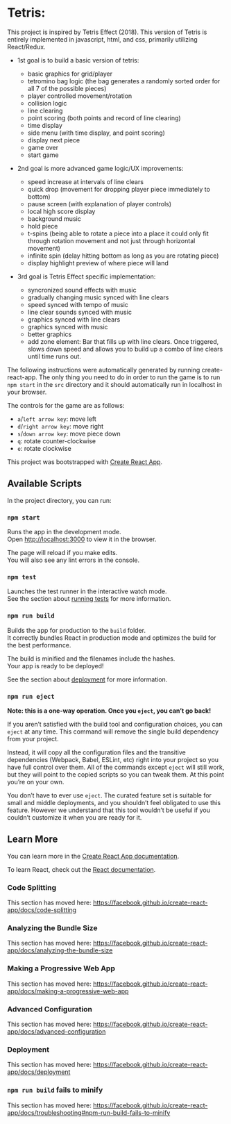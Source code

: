 
# Tetris:

This project is inspired by Tetris Effect (2018). This version of Tetris is entirely implemented in javascript, html, and css, primarily utilizing React/Redux.

- 1st goal is to build a basic version of tetris:
  - basic graphics for grid/player
  - tetromino bag logic (the bag generates a randomly sorted order for all 7 of the possible pieces)
  - player controlled movement/rotation
  - collision logic
  - line clearing
  - point scoring (both points and record of line clearing)
  - time display
  - side menu (with time display, and point scoring)
  - display next piece
  - game over
  - start game

- 2nd goal is more advanced game logic/UX improvements:
  - speed increase at intervals of line clears
  - quick drop (movement for dropping player piece immediately to bottom)
  - pause screen (with explanation of player controls)
  - local high score display
  - background music
  - hold piece
  - t-spins (being able to rotate a piece into a place it could only fit through rotation movement and not just through horizontal movement)
  - infinite spin (delay hitting bottom as long as you are rotating piece)
  - display highlight preview of where piece will land

- 3rd goal is Tetris Effect specific implementation:
  - syncronized sound effects with music
  - gradually changing music synced with line clears
  - speed synced with tempo of music
  - line clear sounds synced with music
  - graphics synced with line clears
  - graphics synced with music
  - better graphics
  - add zone element: Bar that fills up with line clears. Once triggered, slows down speed and allows you to build up a combo of line clears until time runs out.


The following instructions were automatically generated by running create-react-app. The only thing you need to do in order to run the game is to run `npm start` in the `src` directory and it should automatically run in localhost in your browser.

The controls for the game are as follows:
- `a`/`left arrow key`: move left
- `d`/`right arrow key`: move right
- `s`/`down arrow key`: move piece down
- `q`: rotate counter-clockwise
- `e`: rotate clockwise


This project was bootstrapped with [Create React App](https://github.com/facebook/create-react-app).

## Available Scripts

In the project directory, you can run:

### `npm start`

Runs the app in the development mode.<br>
Open [http://localhost:3000](http://localhost:3000) to view it in the browser.

The page will reload if you make edits.<br>
You will also see any lint errors in the console.

### `npm test`

Launches the test runner in the interactive watch mode.<br>
See the section about [running tests](https://facebook.github.io/create-react-app/docs/running-tests) for more information.

### `npm run build`

Builds the app for production to the `build` folder.<br>
It correctly bundles React in production mode and optimizes the build for the best performance.

The build is minified and the filenames include the hashes.<br>
Your app is ready to be deployed!

See the section about [deployment](https://facebook.github.io/create-react-app/docs/deployment) for more information.

### `npm run eject`

**Note: this is a one-way operation. Once you `eject`, you can’t go back!**

If you aren’t satisfied with the build tool and configuration choices, you can `eject` at any time. This command will remove the single build dependency from your project.

Instead, it will copy all the configuration files and the transitive dependencies (Webpack, Babel, ESLint, etc) right into your project so you have full control over them. All of the commands except `eject` will still work, but they will point to the copied scripts so you can tweak them. At this point you’re on your own.

You don’t have to ever use `eject`. The curated feature set is suitable for small and middle deployments, and you shouldn’t feel obligated to use this feature. However we understand that this tool wouldn’t be useful if you couldn’t customize it when you are ready for it.

## Learn More

You can learn more in the [Create React App documentation](https://facebook.github.io/create-react-app/docs/getting-started).

To learn React, check out the [React documentation](https://reactjs.org/).

### Code Splitting

This section has moved here: https://facebook.github.io/create-react-app/docs/code-splitting

### Analyzing the Bundle Size

This section has moved here: https://facebook.github.io/create-react-app/docs/analyzing-the-bundle-size

### Making a Progressive Web App

This section has moved here: https://facebook.github.io/create-react-app/docs/making-a-progressive-web-app

### Advanced Configuration

This section has moved here: https://facebook.github.io/create-react-app/docs/advanced-configuration

### Deployment

This section has moved here: https://facebook.github.io/create-react-app/docs/deployment

### `npm run build` fails to minify

This section has moved here: https://facebook.github.io/create-react-app/docs/troubleshooting#npm-run-build-fails-to-minify




